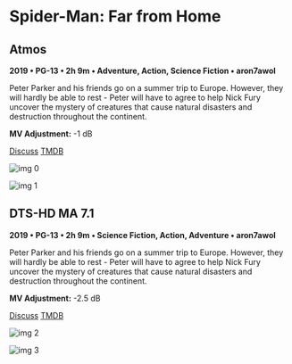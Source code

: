 # Spider-Man: Far from Home

## Atmos

**2019 • PG-13 • 2h 9m • Adventure, Action, Science Fiction • aron7awol**

Peter Parker and his friends go on a summer trip to Europe. However, they will hardly be able to rest - Peter will have to agree to help Nick Fury uncover the mystery of creatures that cause natural disasters and destruction throughout the continent.

**MV Adjustment:** -1 dB

[Discuss](https://www.avsforum.com/threads/bass-eq-for-filtered-movies.2995212/post-58570646)  [TMDB](429617)

![img 0](https://i.imgur.com/vBknidN.jpg)

![img 1](https://i.imgur.com/sabt9Jl.png)

## DTS-HD MA 7.1

**2019 • PG-13 • 2h 9m • Science Fiction, Action, Adventure • aron7awol**

Peter Parker and his friends go on a summer trip to Europe. However, they will hardly be able to rest - Peter will have to agree to help Nick Fury uncover the mystery of creatures that cause natural disasters and destruction throughout the continent.

**MV Adjustment:** -2.5 dB

[Discuss](https://www.avsforum.com/threads/bass-eq-for-filtered-movies.2995212/post-58570646)  [TMDB](429617)

![img 2](https://i.imgur.com/n7DgkZr.jpg)

![img 3](https://i.imgur.com/DoUIX8t.png)

